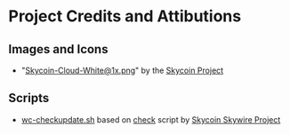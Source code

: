 # Project Credits and Attibutions

## Images and Icons
- "Skycoin-Cloud-White@1x.png" by the [Skycoin Project](https://www.skycoin.net)

## Scripts
- [wc-checkupdate.sh](src/scripts/wc-checkupdate.sh) based on [check](https://github.com/skycoin/skywire/blob/master/static/script/unix/check) script by [Skycoin Skywire Project](https://github.com/skycoin/skywire)